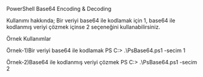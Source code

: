 PowerShell Base64 Encoding & Decoding 

  Kullanımı hakkında;
  Bir veriyi base64 ile kodlamak için 1,
  base64 ile kodlanmış veriyi çözmek içinse 2 seçeneğini kullanabilirsiniz.

  Örnek Kullanımlar

  Örnek-1)Bir veriyi base64 ile kodlamak
  PS C:\> .\PsBase64.ps1 -secim 1

  Örnek-2)Base64 ile kodlanmış veriyi çözmek
  PS C:\> .\PsBase64.ps1 -secim 2
  
